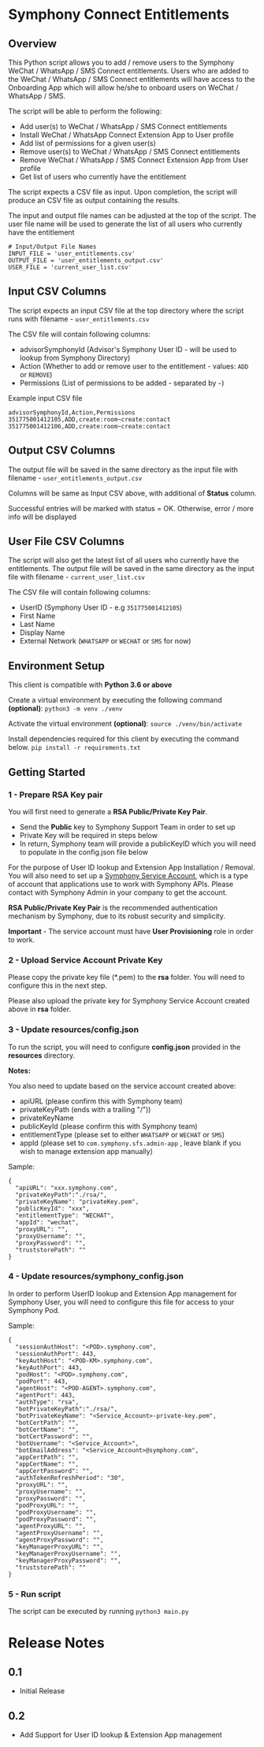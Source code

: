 # Symphony Connect Entitlements

## Overview
This Python script allows you to add / remove users to the Symphony WeChat / WhatsApp / SMS Connect entitlements.
Users who are added to the WeChat / WhatsApp / SMS Connect entitlements will have access to the Onboarding App which will allow
he/she to onboard users on WeChat / WhatsApp / SMS.

The script will be able to perform the following:
- Add user(s) to WeChat / WhatsApp / SMS Connect entitlements
- Install WeChat / WhatsApp Connect Extension App to User profile
- Add list of permissions for a given user(s)
- Remove user(s) to WeChat / WhatsApp / SMS Connect entitlements
- Remove WeChat / WhatsApp / SMS Connect Extension App from User profile
- Get list of users who currently have the entitlement

The script expects a CSV file as input.
Upon completion, the script will produce an CSV file as output containing the results.

The input and output file names can be adjusted at the top of the script. 
The user file name will be used to generate the list of all users who currently have the entitlement 

    # Input/Output File Names
    INPUT_FILE = 'user_entitlements.csv'
    OUTPUT_FILE = 'user_entitlements_output.csv'
    USER_FILE = 'current_user_list.csv'

## Input CSV Columns
The script expects an input CSV file at the top directory where the script runs with filename - ``user_entitlements.csv``

The CSV file will contain following columns:
- advisorSymphonyId (Advisor's Symphony User ID - will be used to lookup from Symphony Directory)
- Action (Whether to add or remove user to the entitlement - values: ``ADD`` or ``REMOVE``)
- Permissions (List of permissions to be added - separated by ``~``)

Example input CSV file

    advisorSymphonyId,Action,Permissions
    351775001412105,ADD,create:room~create:contact
    351775001412106,ADD,create:room~create:contact


## Output CSV Columns
The output file will be saved in the same directory as the input file with filename - ``user_entitlements_output.csv``

Columns will be same as Input CSV above, with additional of **Status** column.

Successful entries will be marked with status = OK. Otherwise, error / more info will be displayed

## User File CSV Columns
The script will also get the latest list of all users who currently have the entitlements.
The output file will be saved in the same directory as the input file with filename - ``current_user_list.csv``

The CSV file will contain following columns:
- UserID (Symphony User ID - e.g ``351775001412105``)
- First Name
- Last Name
- Display Name
- External Network (``WHATSAPP`` or ``WECHAT`` or ``SMS`` for now)


## Environment Setup
This client is compatible with **Python 3.6 or above**

Create a virtual environment by executing the following command **(optional)**:
``python3 -m venv ./venv``

Activate the virtual environment **(optional)**:
``source ./venv/bin/activate``

Install dependencies required for this client by executing the command below.
``pip install -r requirements.txt``


## Getting Started
### 1 - Prepare RSA Key pair
You will first need to generate a **RSA Public/Private Key Pair**.
- Send the **Public** key to Symphony Support Team in order to set up 
- Private Key will be required in steps below
- In return, Symphony team will provide a publicKeyID which you will need to populate in the config.json file below

For the purpose of User ID lookup and Extension App Installation / Removal. You will also need to set up a [Symphony Service Account](https://support.symphony.com/hc/en-us/articles/360000720863-Create-a-new-service-account), which is a type of account that applications use to work with Symphony APIs. Please contact with Symphony Admin in your company to get the account.

**RSA Public/Private Key Pair** is the recommended authentication mechanism by Symphony, due to its robust security and simplicity.

**Important** - The service account must have **User Provisioning** role in order to work.

### 2 - Upload Service Account Private Key
Please copy the private key file (*.pem) to the **rsa** folder. You will need to configure this in the next step.

Please also upload the private key for Symphony Service Account created above in **rsa** folder.

### 3 - Update resources/config.json

To run the script, you will need to configure **config.json** provided in the **resources** directory. 

**Notes:**

You also need to update based on the service account created above:
- apiURL (please confirm this with Symphony team)
- privateKeyPath (ends with a trailing "/"))
- privateKeyName
- publicKeyId (please confirm this with Symphony team)
- entitlementType (please set to either ``WHATSAPP`` or ``WECHAT`` or ``SMS``)
- appId (please set to ``com.symphony.sfs.admin-app`` , leave blank if you wish to manage extension app manually)


Sample:

    {
      "apiURL": "xxx.symphony.com",
      "privateKeyPath":"./rsa/",
      "privateKeyName": "privateKey.pem",
      "publicKeyId": "xxx",
      "entitlementType": "WECHAT",
      "appId": "wechat",
      "proxyURL": "",
      "proxyUsername": "",
      "proxyPassword": "",
      "truststorePath": ""
    }


### 4 - Update resources/symphony_config.json

In order to perform UserID lookup and Extension App management for Symphony User, you will need to configure this file for access to your Symphony Pod.

Sample:

    {
      "sessionAuthHost": "<POD>.symphony.com",
      "sessionAuthPort": 443,
      "keyAuthHost": "<POD-KM>.symphony.com",
      "keyAuthPort": 443,
      "podHost": "<POD>.symphony.com",
      "podPort": 443,
      "agentHost": "<POD-AGENT>.symphony.com",
      "agentPort": 443,
      "authType": "rsa",
      "botPrivateKeyPath":"./rsa/",
      "botPrivateKeyName": "<Service_Account>-private-key.pem",
      "botCertPath": "",
      "botCertName": "",
      "botCertPassword": "",
      "botUsername": "<Service_Account>",
      "botEmailAddress": "<Service_Account>@symphony.com",
      "appCertPath": "",
      "appCertName": "",
      "appCertPassword": "",
      "authTokenRefreshPeriod": "30",
      "proxyURL": "",
      "proxyUsername": "",
      "proxyPassword": "",
      "podProxyURL": "",
      "podProxyUsername": "",
      "podProxyPassword": "",
      "agentProxyURL": "",
      "agentProxyUsername": "",
      "agentProxyPassword": "",
      "keyManagerProxyURL": "",
      "keyManagerProxyUsername": "",
      "keyManagerProxyPassword": "",
      "truststorePath": ""
    }


### 5 - Run script
The script can be executed by running
``python3 main.py`` 



# Release Notes

## 0.1
- Initial Release

## 0.2
- Add Support for User ID lookup & Extension App management


